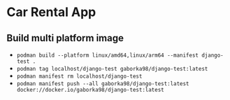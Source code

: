 # Car Rental App

## Build multi platform image

- `podman build --platform linux/amd64,linux/arm64 --manifest django-test .`
- `podman tag localhost/django-test gaborka98/django-test:latest`
- `podman manifest rm localhost/django-test`
- `podman manifest push --all gaborka98/django-test:latest docker://docker.io/gaborka98/django-test:latest`